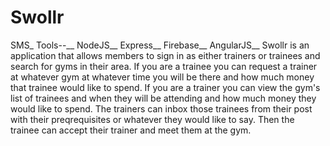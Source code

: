 
# Swollr
SMS_
Tools--__
 NodeJS__
 Express__
 Firebase__
 AngularJS__
Swollr is an application that allows members to sign in as either trainers or trainees and search for gyms in their area. If you are a trainee you can request a trainer at whatever gym at whatever time you will be there and how much money that trainee would like to spend. 
If you are a trainer you can view the gym's list of trainees and when they will be attending and how much money they would like to spend. The trainers can inbox those trainees from their post with their preqrequisites or whatever they would like to say. Then the trainee can accept their trainer and meet them at the gym.

